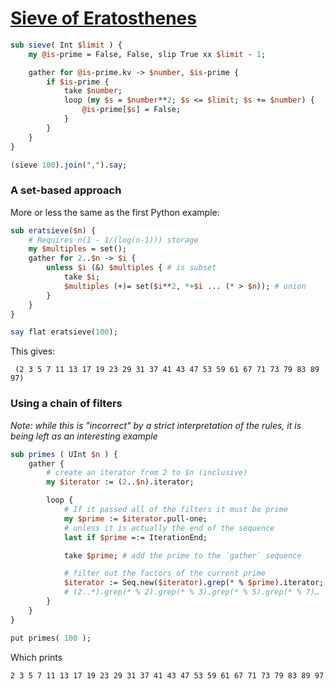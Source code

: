 [1]: https://rosettacode.org/wiki/Sieve_of_Eratosthenes

# [Sieve of Eratosthenes][1]



```perl
sub sieve( Int $limit ) {
    my @is-prime = False, False, slip True xx $limit - 1;

    gather for @is-prime.kv -> $number, $is-prime {
        if $is-prime {
            take $number;
            loop (my $s = $number**2; $s <= $limit; $s += $number) {
                @is-prime[$s] = False;
            }
        }
    }
}

(sieve 100).join(",").say;
```


### A set-based approach



More or less the same as the first Python example:

```perl
sub eratsieve($n) {
    # Requires n(1 - 1/(log(n-1))) storage
    my $multiples = set();
    gather for 2..$n -> $i {
        unless $i (&) $multiples { # is subset
            take $i;
            $multiples (+)= set($i**2, *+$i ... (* > $n)); # union
        }
    }
}

say flat eratsieve(100);
```


This gives:


```
 (2 3 5 7 11 13 17 19 23 29 31 37 41 43 47 53 59 61 67 71 73 79 83 89 97)
```


### Using a chain of filters



*Note: while this is "incorrect" by a strict interpretation of the rules, it is being left as an interesting example*

```perl
sub primes ( UInt $n ) {
    gather {
        # create an iterator from 2 to $n (inclusive)
        my $iterator := (2..$n).iterator;

        loop {
            # If it passed all of the filters it must be prime
            my $prime := $iterator.pull-one;
            # unless it is actually the end of the sequence
            last if $prime =:= IterationEnd;

            take $prime; # add the prime to the `gather` sequence

            # filter out the factors of the current prime
            $iterator := Seq.new($iterator).grep(* % $prime).iterator;
            # (2..*).grep(* % 2).grep(* % 3).grep(* % 5).grep(* % 7)…
        }
    }
}

put primes( 100 );
```


Which prints


```
2 3 5 7 11 13 17 19 23 29 31 37 41 43 47 53 59 61 67 71 73 79 83 89 97
```
